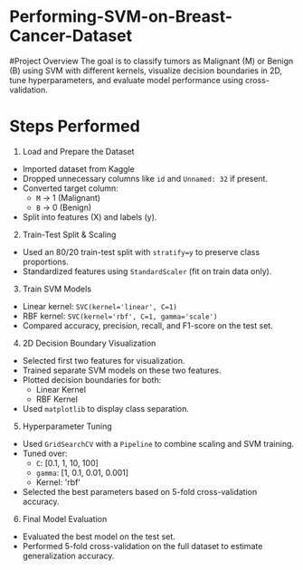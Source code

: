 # Performing-SVM-on-Breast-Cancer-Dataset
#Project Overview
The goal is to classify tumors as Malignant (M) or Benign (B) using SVM with different kernels, visualize decision boundaries in 2D, tune hyperparameters, and evaluate model performance using cross-validation.

# Steps Performed

 1. Load and Prepare the Dataset
- Imported dataset from Kaggle
- Dropped unnecessary columns like `id` and `Unnamed: 32` if present.
- Converted target column:
  - `M` → 1 (Malignant)
  - `B` → 0 (Benign)
- Split into features (X) and labels (y).

 2. Train-Test Split & Scaling
- Used an 80/20 train-test split with `stratify=y` to preserve class proportions.
- Standardized features using `StandardScaler` (fit on train data only).

 3. Train SVM Models
- Linear kernel: `SVC(kernel='linear', C=1)`
- RBF kernel: `SVC(kernel='rbf', C=1, gamma='scale')`
- Compared accuracy, precision, recall, and F1-score on the test set.

4. 2D Decision Boundary Visualization
- Selected first two features for visualization.
- Trained separate SVM models on these two features.
- Plotted decision boundaries for both:
  - Linear Kernel
  - RBF Kernel
- Used `matplotlib` to display class separation.

5. Hyperparameter Tuning
- Used `GridSearchCV` with a `Pipeline` to combine scaling and SVM training.
- Tuned over:
  - `C`: [0.1, 1, 10, 100]
  - `gamma`: [1, 0.1, 0.01, 0.001]
  - Kernel: 'rbf'
- Selected the best parameters based on 5-fold cross-validation accuracy.

6. Final Model Evaluation
- Evaluated the best model on the test set.
- Performed 5-fold cross-validation on the full dataset to estimate generalization accuracy.
